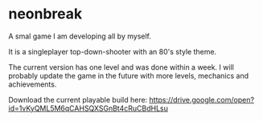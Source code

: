 # neonbreak
A smal game I am developing all by myself.

It is a singleplayer top-down-shooter with an 80's style theme.

The current version has one level and was done within a week.
I will probably update the game in the future with more levels, mechanics and achievements.

Download the current playable build here: https://drive.google.com/open?id=1vKyQML5M6qCAHSQXSGnBt4cRuCBdHLsu
